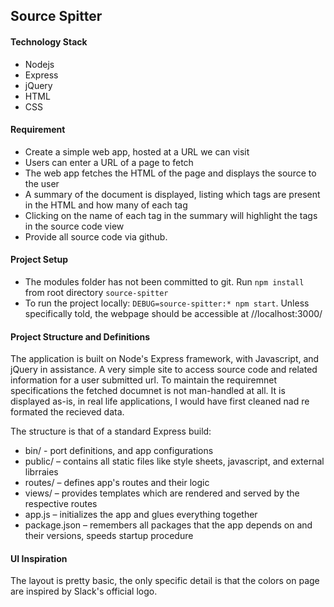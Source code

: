 ## Source Spitter

#### Technology Stack
* Nodejs
* Express
* jQuery
* HTML
* CSS

#### Requirement
* Create a simple web app, hosted at a URL we can visit
* Users can enter a URL of a page to fetch
* The web app fetches the HTML of the page and displays the source to the user
* A summary of the document is displayed, listing which tags are present in the HTML and how many of each tag
* Clicking on the name of each tag in the summary will highlight the tags in the source code view
* Provide all source code via github.

#### Project Setup
* The modules folder has not been committed to git. Run `npm install` from root directory `source-spitter`
* To run the project locally: `DEBUG=source-spitter:* npm start`. Unless specifically told, the webpage should be accessible at //localhost:3000/

#### Project Structure and Definitions
The application is built on Node's Express framework, with Javascript, and jQuery in assistance. A very simple site to access source code and related information for a user submitted url. To maintain the requiremnet specifications the fetched documnet is not man-handled at all. It is displayed as-is, in real life applications, I would have first cleaned nad re formated the recieved data.

The structure is that of a standard Express build:

* bin/ - port definitions, and app configurations
* public/ – contains all static files like style sheets, javascript, and external librraies
* routes/ – defines app's routes and their logic
* views/ – provides templates which are rendered and served by the respective routes
* app.js – initializes the app and glues everything together
* package.json – remembers all packages that the app depends on and their versions, speeds startup procedure


#### UI Inspiration
The layout is pretty basic, the only specific detail is that the colors on page are inspired by Slack's official logo.






